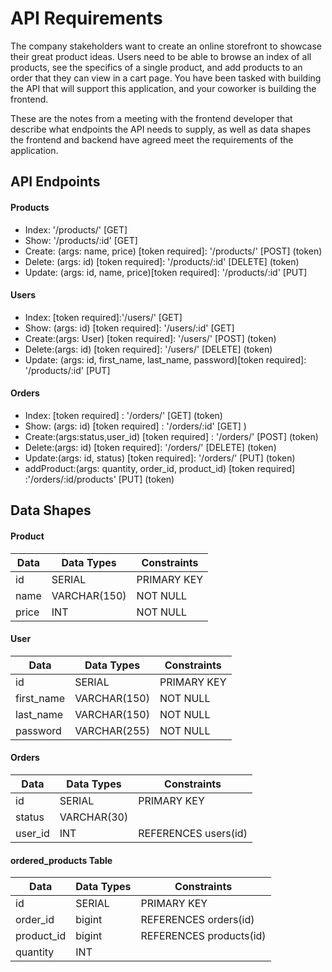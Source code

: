 # API Requirements
The company stakeholders want to create an online storefront to showcase their great product ideas. Users need to be able to browse an index of all products, see the specifics of a single product, and add products to an order that they can view in a cart page. You have been tasked with building the API that will support this application, and your coworker is building the frontend.

These are the notes from a meeting with the frontend developer that describe what endpoints the API needs to supply, as well as data shapes the frontend and backend have agreed meet the requirements of the application. 

## API Endpoints
#### Products
- Index: '/products/' [GET] 
- Show:  '/products/:id' [GET]
- Create: (args: name, price) [token required]: '/products/' [POST] (token)
- Delete: (args: id) [token required]: '/products/:id' [DELETE] (token)
- Update: (args: id, name, price)[token required]: '/products/:id' [PUT]

#### Users
- Index: [token required]:'/users/' [GET]
- Show:  (args: id) [token required]: '/users/:id' [GET]
- Create:(args: User) [token required]: '/users/' [POST] (token)
- Delete:(args: id) [token required]: '/users/' [DELETE] (token)
- Update: (args: id, first_name, last_name, password)[token required]: '/products/:id' [PUT]
#### Orders
- Index: [token required] : '/orders/' [GET] (token)
- Show: (args: id) [token required] : '/orders/:id' [GET] )
- Create:(args:status,user_id) [token required] : '/orders/' [POST] (token)
- Delete:(args: id) [token required]: '/orders/' [DELETE] (token)
- Update:(args: id, status) [token required]: '/orders/' [PUT] (token)
- addProduct:(args: quantity, order_id, product_id) [token required] :'/orders/:id/products' [PUT] (token)
## Data Shapes
#### Product
| Data | Data Types | Constraints  |
| ------------------ | ------------------ |  ------------------ |
| id | SERIAL | PRIMARY KEY |
| name | VARCHAR(150) | NOT NULL |
| price | INT | NOT NULL |


#### User
| Data | Data Types | Constraints  |
| ------------------ | ------------------ |  ------------------ |
| id | SERIAL | PRIMARY KEY |
| first_name | VARCHAR(150) | NOT NULL |
| last_name | VARCHAR(150) | NOT NULL |
| password | VARCHAR(255) | NOT NULL |

#### Orders
| Data | Data Types | Constraints  |
| ------------------ | ------------------ |  ------------------ |
| id | SERIAL | PRIMARY KEY |
| status | VARCHAR(30) | |
| user_id |INT |  REFERENCES users(id) |

#### ordered_products Table
| Data | Data Types | Constraints  |
| ------------------ | ------------------ |  ------------------ |
| id | SERIAL | PRIMARY KEY |
| order_id | bigint | REFERENCES orders(id) |
| product_id | bigint | REFERENCES products(id) |
| quantity | INT |  |
